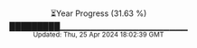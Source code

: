 <p align="center">
⏳Year Progress (31.63 %)<br>
█████████▁▁▁▁▁▁▁▁▁▁▁▁▁▁▁▁▁▁▁▁▁ <br>
<sub>Updated: Thu, 25 Apr 2024 18:02:39 GMT</sub>
</p>

